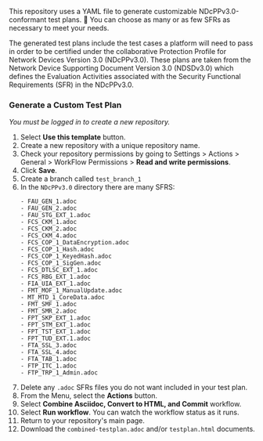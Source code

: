 This repository uses a YAML file to generate customizable NDcPPv3.0-conformant test plans. 🎉 You can choose as many or as few SFRs as necessary to meet your needs.

The generated test plans include the test cases a platform will need to pass in order to be certified under the collaborative Protection Profile for Network Devices Version 3.0 (NDcPPv3.0). These plans are taken from the Network Device Supporting Document Version 3.0 (NDSDv3.0) which defines the Evaluation Activities associated with the Security Functional Requirements (SFR) in the NDcPPv3.0.

### Generate a Custom Test Plan

_You must be logged in to create a new repository._

1. Select **Use this template** button. 
2. Create a new repository with a unique repository name.
2. Check your repository permissions by going to Settings > Actions > General > WorkFlow Permissions > **Read and write permissions**.
3. Click **Save**.
4. Create a branch called `test_branch_1`
5. In the `NDcPPv3.0` directory there are many SFRS:
    ````
    - FAU_GEN_1.adoc
    - FAU_GEN_2.adoc
    - FAU_STG_EXT_1.adoc
    - FCS_CKM_1.adoc
    - FCS_CKM_2.adoc
    - FCS_CKM_4.adoc
    - FCS_COP_1_DataEncryption.adoc
    - FCS_COP_1_Hash.adoc
    - FCS_COP_1_KeyedHash.adoc
    - FCS_COP_1_SigGen.adoc
    - FCS_DTLSC_EXT_1.adoc
    - FCS_RBG_EXT_1.adoc
    - FIA_UIA_EXT_1.adoc
    - FMT_MOF_1_ManualUpdate.adoc
    - MT_MTD_1_CoreData.adoc
    - FMT_SMF_1.adoc
    - FMT_SMR_2.adoc
    - FPT_SKP_EXT_1.adoc
    - FPT_STM_EXT_1.adoc
    - FPT_TST_EXT_1.adoc
    - FPT_TUD_EXT.1.adoc
    - FTA_SSL_3.adoc
    - FTA_SSL_4.adoc
    - FTA_TAB_1.adoc
    - FTP_ITC_1.adoc
    - FTP_TRP_1_Admin.adoc 
    ````
5. Delete any `.adoc` SFRs files you do not want included in your test plan.
6. From the Menu, select the **Actions** button.
7. Select **Combine Asciidoc, Convert to HTML, and Commit** workflow.
7. Select **Run workflow**. You can watch the workflow status as it runs. 
8. Return to your repository's main page.
9. Download the `combined-testplan.adoc` and/or `testplan.html` documents.
